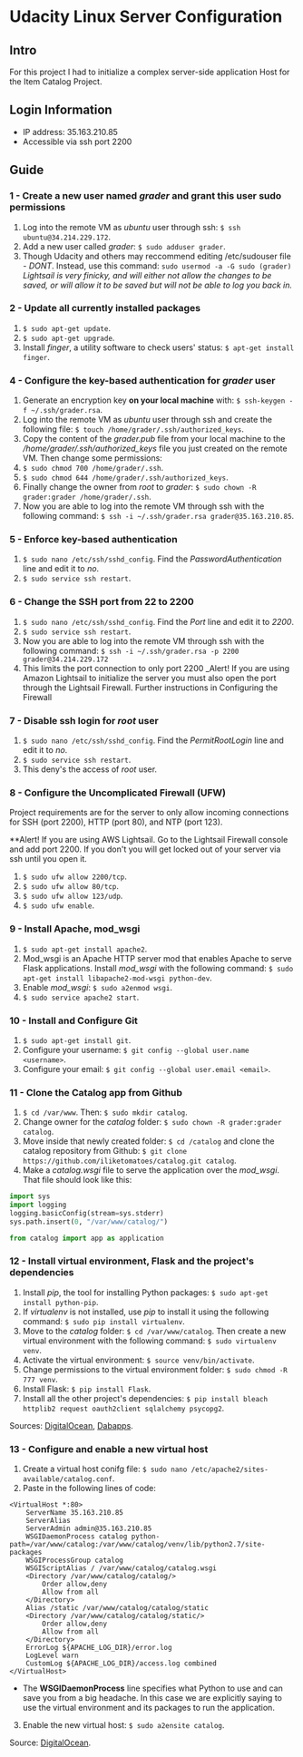 # Udacity Linux Server Configuration

## Intro

For this project I had to initialize a complex server-side application Host for the Item Catalog Project.

## Login Information

* IP address: 35.163.210.85
* Accessible via ssh port 2200

## Guide

### 1 - Create a new user named *grader* and grant this user sudo permissions

1. Log into the remote VM as *ubuntu* user through ssh: `$ ssh ubuntu@34.214.229.172`.
2. Add a new user called *grader*: `$ sudo adduser grader`.
3. Though Udacity and others may reccommend editing /etc/sudouser file - *DONT*. Instead, use this command: 
`sudo usermod -a -G sudo (grader)`
_Lightsail is very finicky, and will either not allow the changes to be saved, or will allow it to be saved but will 
not be able to log you back in._

### 2 - Update all currently installed packages

1. ```$ sudo apt-get update```.
2. ```$ sudo apt-get upgrade```.
3. Install *finger*, a utility software to check users' status: ```$ apt-get install finger```.


### 4 - Configure the key-based authentication for *grader* user

1. Generate an encryption key **on your local machine** with: `$ ssh-keygen -f ~/.ssh/grader.rsa`.
2. Log into the remote VM as *ubuntu* user through ssh and create the following file: `$ touch /home/grader/.ssh/authorized_keys`.
3. Copy the content of the *grader.pub* file from your local machine to the */home/grader/.ssh/authorized_keys* file you just created on the remote VM. Then change some permissions:
  1. `$ sudo chmod 700 /home/grader/.ssh`.
  2. `$ sudo chmod 644 /home/grader/.ssh/authorized_keys`.
  3. Finally change the owner from *root* to *grader*: `$ sudo chown -R grader:grader /home/grader/.ssh`.
4. Now you are able to log into the remote VM through ssh with the following command: `$ ssh -i ~/.ssh/grader.rsa grader@35.163.210.85`.

### 5 - Enforce key-based authentication

1. `$ sudo nano /etc/ssh/sshd_config`. Find the *PasswordAuthentication* line and edit it to *no*.
2. `$ sudo service ssh restart`.

### 6 - Change the SSH port from 22 to 2200

1. `$ sudo nano /etc/ssh/sshd_config`. Find the *Port* line and edit it to *2200*.
2. `$ sudo service ssh restart`.
3. Now you are able to log into the remote VM through ssh with the following command: `$ ssh -i ~/.ssh/grader.rsa -p 2200 grader@34.214.229.172`
4. This limits the port connection to only port 2200
_Alert! If you are using Amazon Lightsail to initialize the server you must also open the port through the Lightsail Firewall. Further instructions in Configuring the Firewall

### 7 - Disable ssh login for *root* user

1. `$ sudo nano /etc/ssh/sshd_config`. Find the *PermitRootLogin* line and edit it to *no*.
2. `$ sudo service ssh restart`.
3. This deny's the access of *root* user.


### 8 - Configure the Uncomplicated Firewall (UFW)

Project requirements are for the server to only allow incoming connections for SSH (port 2200), HTTP (port 80), and NTP (port 123).

**Alert! If you are using AWS Lightsail. Go to the Lightsail Firewall console and add port 2200. If you don't you will get locked out of your server via ssh until you open it.
1. `$ sudo ufw allow 2200/tcp`.
2. `$ sudo ufw allow 80/tcp`.
3. `$ sudo ufw allow 123/udp`.
4. `$ sudo ufw enable`.

### 9 - Install Apache, mod_wsgi

1. `$ sudo apt-get install apache2`.
2. Mod_wsgi is an Apache HTTP server mod that enables Apache to serve Flask applications. Install *mod_wsgi* with the following command: `$ sudo apt-get install libapache2-mod-wsgi python-dev`.
3. Enable *mod_wsgi*: `$ sudo a2enmod wsgi`.
3. `$ sudo service apache2 start`.

### 10 - Install and Configure Git

1. `$ sudo apt-get install git`.
2. Configure your username: `$ git config --global user.name <username>`.
3. Configure your email: `$ git config --global user.email <email>`.

### 11 - Clone the Catalog app from Github

1. `$ cd /var/www`. Then: `$ sudo mkdir catalog`.
2. Change owner for the *catalog* folder: `$ sudo chown -R grader:grader catalog`.
3. Move inside that newly created folder: `$ cd /catalog` and clone the catalog repository from Github: `$ git clone https://github.com/iliketomatoes/catalog.git catalog`.
4. Make a *catalog.wsgi* file to serve the application over the *mod_wsgi*. That file should look like this:

```python
import sys
import logging
logging.basicConfig(stream=sys.stderr)
sys.path.insert(0, "/var/www/catalog/")

from catalog import app as application
```

### 12 - Install virtual environment, Flask and the project's dependencies

1. Install *pip*, the tool for installing Python packages: `$ sudo apt-get install python-pip`.
2. If *virtualenv* is not installed, use *pip* to install it using the following command: `$ sudo pip install virtualenv`.
3. Move to the *catalog* folder: `$ cd /var/www/catalog`. Then create a new virtual environment with the following command: `$ sudo virtualenv venv`.
4. Activate the virtual environment: `$ source venv/bin/activate`.
5. Change permissions to the virtual environment folder: `$ sudo chmod -R 777 venv`.
6. Install Flask: `$ pip install Flask`.
7. Install all the other project's dependencies: `$ pip install bleach httplib2 request oauth2client sqlalchemy psycopg2`. 

Sources: [DigitalOcean](https://www.digitalocean.com/community/tutorials/how-to-deploy-a-flask-application-on-an-ubuntu-vps), [Dabapps](http://www.dabapps.com/blog/introduction-to-pip-and-virtualenv-python/).

### 13 - Configure and enable a new virtual host

1. Create a virtual host conifg file: `$ sudo nano /etc/apache2/sites-available/catalog.conf`.
2. Paste in the following lines of code:
```
<VirtualHost *:80>
    ServerName 35.163.210.85
    ServerAlias 
    ServerAdmin admin@35.163.210.85
    WSGIDaemonProcess catalog python-path=/var/www/catalog:/var/www/catalog/venv/lib/python2.7/site-packages
    WSGIProcessGroup catalog
    WSGIScriptAlias / /var/www/catalog/catalog.wsgi
    <Directory /var/www/catalog/catalog/>
        Order allow,deny
        Allow from all
    </Directory>
    Alias /static /var/www/catalog/catalog/static
    <Directory /var/www/catalog/catalog/static/>
        Order allow,deny
        Allow from all
    </Directory>
    ErrorLog ${APACHE_LOG_DIR}/error.log
    LogLevel warn
    CustomLog ${APACHE_LOG_DIR}/access.log combined
</VirtualHost>
```
* The **WSGIDaemonProcess** line specifies what Python to use and can save you from a big headache. In this case we are explicitly saying to use the virtual environment and its packages to run the application.

3. Enable the new virtual host: `$ sudo a2ensite catalog`.

Source: [DigitalOcean](https://www.digitalocean.com/community/tutorials/how-to-run-django-with-mod_wsgi-and-apache-with-a-virtualenv-python-environment-on-a-debian-vps).
